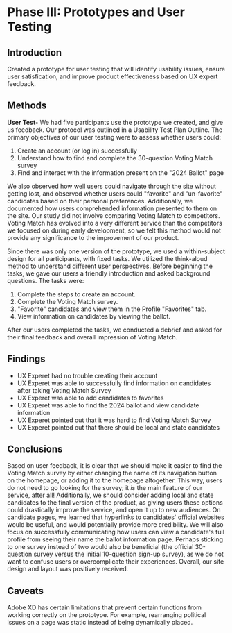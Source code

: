 # Phase III: Prototypes and User Testing

## Introduction

Created a prototype for user testing that will identify usability issues, ensure user satisfication, and improve product effectiveness based on UX expert feedback.

## Methods

**User Test**-  We had five participants use the prototype we created, and give us feedback. Our protocol was outlined in a Usability Test Plan Outline. The primary objectives of our user testing were to assess whether users could:

1. Create an account (or log in) successfully
2. Understand how to find and complete the 30-question Voting Match survey
3. Find and interact with the information present on the "2024 Ballot" page
    
We also observed how well users could navigate through the site without getting lost, and observed whether users could "favorite" and "un-favorite" candidates based on their personal preferences. Additionally, we documented how users comprehended information presented to them on the site. Our study did not involve comparing Voting Match to competitors. Voting Match has evolved into a very different service than the competitors we focused on during early development, so we felt this method would not provide any significance to the improvement of our product.

Since there was only one version of the prototype, we used a within-subject design for all participants, with fixed tasks. We utilized the think-aloud method to understand different user perspectives. Before beginning the tasks, we gave our users a friendly introduction and asked background questions. The tasks were:

1. Complete the steps to create an account.
2. Complete the Voting Match survey.
3. "Favorite" candidates and view them in the Profile "Favorites" tab.
4. View information on candidates by viewing the ballot.

After our users completed the tasks, we conducted a debrief and asked for their final feedback and overall impression of Voting Match.

## Findings

* UX Experet had no trouble creating their account
* UX Experet  was able to successfully find information on candidates after taking Voting Match Survey
* UX Experet was able to add candidates to favorites
* UX Experet was able to find the 2024 ballot and view candidate information
* UX Experet pointed out that it was hard to find Voting Match Survey
* UX Experet pointed out that there should be local and state candidates

## Conclusions

Based on user feedback, it is clear that we should make it easier to find the Voting Match survey by either changing the name of its navigation button on the homepage, or adding it to the homepage altogether. This way, users do not need to go looking for the survey; it *is* the main feature of our service, after all! Additionally, we should consider adding local and state candidates to the final version of the product, as giving users these options could drastically improve the service, and open it up to new audiences. On candidate pages, we learned that hyperlinks to candidates' official websites would be useful, and would potentially provide more credibility. We will also focus on  successfully communicating how users can view a candidate's full profile from seeing their name the ballot information page. Perhaps sticking to one survey instead of two would also be beneficial (the official 30-question survey versus the initial 10-question sign-up survey), as we do not want to confuse users or overcomplicate their experiences. Overall, our site design and layout was positively received.

## Caveats

Adobe XD has certain limitations that prevent certain functions from working correctly on the prototype. For example, rearranging political issues on a page was static instead of being dynamically placed.
